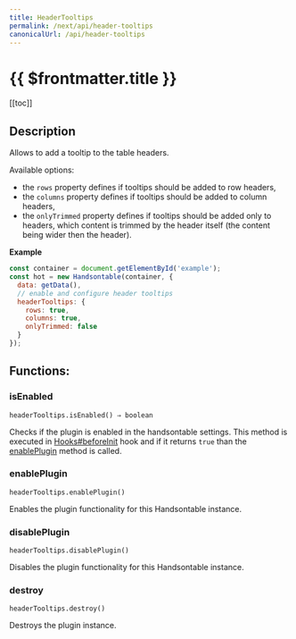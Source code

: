 ```yaml
---
title: HeaderTooltips
permalink: /next/api/header-tooltips
canonicalUrl: /api/header-tooltips
---
```


# {{ $frontmatter.title }}

[[toc]]

## Description


Allows to add a tooltip to the table headers.

Available options:
* the `rows` property defines if tooltips should be added to row headers,
* the `columns` property defines if tooltips should be added to column headers,
* the `onlyTrimmed` property defines if tooltips should be added only to headers, which content is trimmed by the header itself (the content being wider then the header).


**Example**  
```js
const container = document.getElementById('example');
const hot = new Handsontable(container, {
  data: getData(),
  // enable and configure header tooltips
  headerTooltips: {
    rows: true,
    columns: true,
    onlyTrimmed: false
  }
});
```
## Functions:

### isEnabled
`headerTooltips.isEnabled() ⇒ boolean`

Checks if the plugin is enabled in the handsontable settings. This method is executed in [Hooks#beforeInit](./Hooks/#beforeInit)
hook and if it returns `true` than the [enablePlugin](#HeaderTooltips+enablePlugin) method is called.



### enablePlugin
`headerTooltips.enablePlugin()`

Enables the plugin functionality for this Handsontable instance.



### disablePlugin
`headerTooltips.disablePlugin()`

Disables the plugin functionality for this Handsontable instance.



### destroy
`headerTooltips.destroy()`

Destroys the plugin instance.


